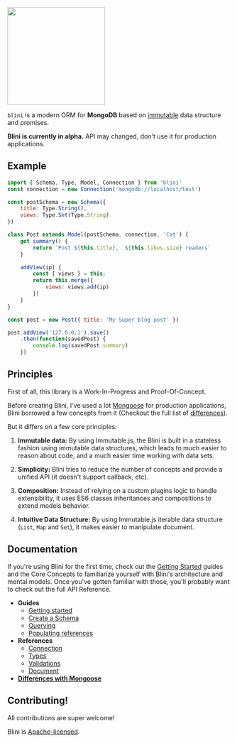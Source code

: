 <img src="https://raw.github.com/SamyPesse/blini/master/logo.png" width="220" />

`blini` is a modern ORM for **MongoDB** based on [immutable](https://facebook.github.io/immutable-js/) data structure and promises.

**Blini is currently in alpha.** API may changed, don't use it for production applications.

## Example

```js
import { Schema, Type, Model, Connection } from 'blini'
const connection = new Connection('mongodb://localhost/test')

const postSchema = new Schema({
    title: Type.String(),
    views: Type.Set(Type.String)
})

class Post extends Model(postSchema, connection, 'Cat') {
    get summary() {
        return `Post ${this.title},  ${this.likes.size} readers`
    }

    addView(ip) {
        const { views } = this;
        return this.merge({
            views: views.add(ip)
        })
    }
}

const post = new Post({ title: 'My Super blog post' })

post.addView('127.0.0.1').save()
    .then(function(savedPost) {
        console.log(savedPost.summary)
    })
```

## Principles

First of all, this library is a Work-In-Progress and Proof-Of-Concept.

Before creating Blini, I've used a lot [Mongoose](http://mongoosejs.com) for production applications, Blini borrowed a few concepts from it (Checkout the full list of [differences](docs/from-mongoose.md)).

But it differs on a few core principles:

1. **Immutable data:** By using Immutable.js, the Blini is built in a stateless fashion using immutable data structures, which leads to much easier to reason about code, and a much easier time working with data sets.

2. **Simplicity:** Blini tries to reduce the number of concepts and provide a unified API (it doesn't support callback, etc).

3. **Composition:** Instead of relying on a custom plugins logic to handle extensibility,
it uses ES6 classes inheritances and compositions to extend models behavior.

4. **Intuitive Data Structure:** By using Immutable.js iterable data structure (`List`, `Map` and `Set`), it makes easier to manipulate document.

## Documentation

If you're using Blini for the first time, check out the [Getting Started](docs/getting-started.md) guides and the Core Concepts to familiarize yourself with Blini's architecture and mental models. Once you've gotten familiar with those, you'll probably want to check out the full API Reference.

- **Guides**
    - [Getting started](docs/getting-started.md)
    - [Create a Schema](docs/create-schema.md)
    - [Querying](docs/querying.md)
    - [Populating references](docs/populating.md)
- **References**
    - [Connection](docs/reference/connection.md)
    - [Types](docs/reference/types.md)
    - [Validations](docs/reference/validations.md)
    - [Document](docs/reference/document.md)
- [**Differences with Mongoose**](docs/from-mongoose.md)

## Contributing!

All contributions are super welcome!

Blini is [Apache-licensed](LICENSE).
